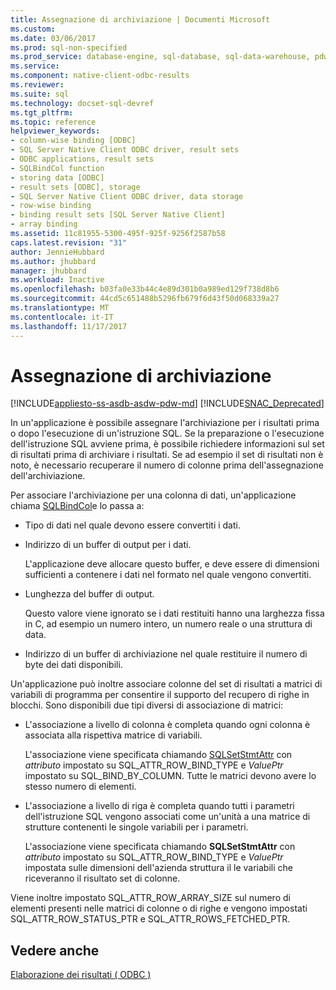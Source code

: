 ```yaml
---
title: Assegnazione di archiviazione | Documenti Microsoft
ms.custom: 
ms.date: 03/06/2017
ms.prod: sql-non-specified
ms.prod_service: database-engine, sql-database, sql-data-warehouse, pdw
ms.service: 
ms.component: native-client-odbc-results
ms.reviewer: 
ms.suite: sql
ms.technology: docset-sql-devref
ms.tgt_pltfrm: 
ms.topic: reference
helpviewer_keywords:
- column-wise binding [ODBC]
- SQL Server Native Client ODBC driver, result sets
- ODBC applications, result sets
- SQLBindCol function
- storing data [ODBC]
- result sets [ODBC], storage
- SQL Server Native Client ODBC driver, data storage
- row-wise binding
- binding result sets [SQL Server Native Client]
- array binding
ms.assetid: 11c81955-5300-495f-925f-9256f2587b58
caps.latest.revision: "31"
author: JennieHubbard
ms.author: jhubbard
manager: jhubbard
ms.workload: Inactive
ms.openlocfilehash: b03fa0e33b44c4e89d301b0a989ed129f738d8b6
ms.sourcegitcommit: 44cd5c651488b5296fb679f6d43f50d068339a27
ms.translationtype: MT
ms.contentlocale: it-IT
ms.lasthandoff: 11/17/2017
---
```

# <a name="assigning-storage"></a>Assegnazione di archiviazione
[!INCLUDE[appliesto-ss-asdb-asdw-pdw-md](../../includes/appliesto-ss-asdb-asdw-pdw-md.md)]
[!INCLUDE[SNAC_Deprecated](../../includes/snac-deprecated.md)]

  In un'applicazione è possibile assegnare l'archiviazione per i risultati prima o dopo l'esecuzione di un'istruzione SQL. Se la preparazione o l'esecuzione dell'istruzione SQL avviene prima, è possibile richiedere informazioni sul set di risultati prima di archiviare i risultati. Se ad esempio il set di risultati non è noto, è necessario recuperare il numero di colonne prima dell'assegnazione dell'archiviazione.  
  
 Per associare l'archiviazione per una colonna di dati, un'applicazione chiama [SQLBindCol](../../relational-databases/native-client-odbc-api/sqlbindcol.md)e lo passa a:  
  
-   Tipo di dati nel quale devono essere convertiti i dati.  
  
-   Indirizzo di un buffer di output per i dati.  
  
     L'applicazione deve allocare questo buffer, e deve essere di dimensioni sufficienti a contenere i dati nel formato nel quale vengono convertiti.  
  
-   Lunghezza del buffer di output.  
  
     Questo valore viene ignorato se i dati restituiti hanno una larghezza fissa in C, ad esempio un numero intero, un numero reale o una struttura di data.  
  
-   Indirizzo di un buffer di archiviazione nel quale restituire il numero di byte dei dati disponibili.  
  
 Un'applicazione può inoltre associare colonne del set di risultati a matrici di variabili di programma per consentire il supporto del recupero di righe in blocchi. Sono disponibili due tipi diversi di associazione di matrici:  
  
-   L'associazione a livello di colonna è completa quando ogni colonna è associata alla rispettiva matrice di variabili.  
  
     L'associazione viene specificata chiamando [SQLSetStmtAttr](../../relational-databases/native-client-odbc-api/sqlsetstmtattr.md) con *attributo* impostato su SQL_ATTR_ROW_BIND_TYPE e *ValuePtr* impostato su SQL_BIND_BY_COLUMN. Tutte le matrici devono avere lo stesso numero di elementi.  
  
-   L'associazione a livello di riga è completa quando tutti i parametri dell'istruzione SQL vengono associati come un'unità a una matrice di strutture contenenti le singole variabili per i parametri.  
  
     L'associazione viene specificata chiamando **SQLSetStmtAttr** con *attributo* impostato su SQL_ATTR_ROW_BIND_TYPE e *ValuePtr* impostata sulle dimensioni dell'azienda struttura il le variabili che riceveranno il risultato set di colonne.  
  
 Viene inoltre impostato SQL_ATTR_ROW_ARRAY_SIZE sul numero di elementi presenti nelle matrici di colonne o di righe e vengono impostati SQL_ATTR_ROW_STATUS_PTR e SQL_ATTR_ROWS_FETCHED_PTR.  
  
## <a name="see-also"></a>Vedere anche  
 [Elaborazione dei risultati &#40; ODBC &#41;](../../relational-databases/native-client-odbc-results/processing-results-odbc.md)  
  
  
